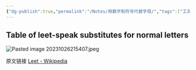 ```yaml
---
{"dg-publish":true,"permalink":"/Notes/用数字和符号代替字母/","tags":["工具效率"]}
---
```



## Table of leet-speak substitutes for normal letters

![Pasted image 20231026215407.jpeg](/img/user/Attachments/Pasted%20image%2020231026215407.jpeg)

原文链接 [Leet - Wikipedia](https://en.wikipedia.org/wiki/Leet)
